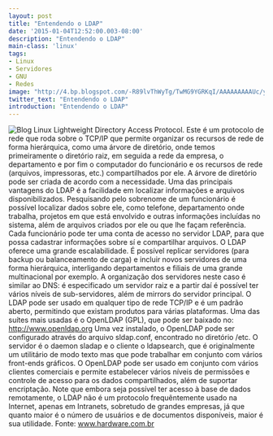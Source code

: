 ```yaml
---
layout: post
title: "Entendendo o LDAP"
date: '2015-01-04T12:52:00.003-08:00'
description: "Entendendo o LDAP"
main-class: 'linux'
tags:
- Linux
- Servidores
- GNU
- Redes
image: "http://4.bp.blogspot.com/-R89lvThWyTg/TwMG9YGRKqI/AAAAAAAAAUc/yYxtvrIaP2s/s72-c/architecture.png"
twitter_text: "Entendendo o LDAP"
introduction: "Entendendo o LDAP"
---
```

![Blog Linux](http://4.bp.blogspot.com/-R89lvThWyTg/TwMG9YGRKqI/AAAAAAAAAUc/yYxtvrIaP2s/s320/architecture.png "Blog Linux")
Lightweight Directory Access Protocol. Este é um protocolo de rede  que roda sobre o TCP/IP que permite organizar os recursos de rede de  forma hierárquica, como uma árvore de diretório, onde temos  primeiramente o diretório raiz, em seguida a rede da empresa, o  departamento e por fim o computador do funcionário e os recursos de rede  (arquivos, impressoras, etc.) compartilhados por ele. A árvore de  diretório pode ser criada de acordo com a necessidade.
 Uma das principais vantagens do LDAP é a facilidade em localizar  informações e arquivos disponibilizados. Pesquisando pelo sobrenome de  um funcionário é possível localizar dados sobre ele, como telefone,  departamento onde trabalha, projetos em que está envolvido e outras  informações incluídas no sistema, além de arquivos criados por ele ou  que lhe façam referência. Cada funcionário pode ter uma conta de acesso  no servidor LDAP, para que possa cadastrar informações sobre sí e  compartilhar arquivos.
 O LDAP oferece uma grande escalabilidade. É possível replicar  servidores (para backup ou balanceamento de carga) e incluir novos  servidores de uma forma hierárquica, interligando departamentos e  filiais de uma grande multinacional por exemplo. A organização dos  servidores neste caso é similar ao DNS: é especificado um servidor raiz e  a partir daí é possível ter vários níveis de sub-servidores, além de  mirrors do servidor principal.
 O LDAP pode ser usado em qualquer tipo de rede TCP/IP e é um padrão  aberto, permitindo que existam produtos para várias plataformas. Uma das  suítes mais usadas é o OpenLDAP (GPL), que pode ser baixado no: http://www.openldap.org
 Uma vez instalado, o OpenLDAP pode ser configurado através do arquivo sldap.conf, encontrado no diretório /etc. O servidor é o daemon sladap e o cliente o ldapsearch, que é originalmente um utilitário de modo texto mas que pode trabalhar em conjunto com vários front-ends gráficos.
 O OpenLDAP pode ser usado em conjunto com vários clientes comerciais e  permite estabelecer vários níveis de permissões e controle de acesso  para os dados compartilhados, além de suportar encriptação.
 Note que embora seja possível ter acesso à base de dados remotamente,  o LDAP não é um protocolo frequêntemente usado na Internet, apenas em  Intranets, sobretudo de grandes empresas, já que quanto maior é o número  de usuários e de documentos disponíveis, maior é sua utilidade.
Fonte: www.hardware.com.br 
